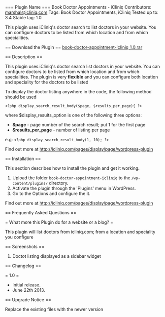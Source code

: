 === Plugin Name ===
Book Doctor Appointments - iCliniq
Contributors: marshal@icliniq.com
Tags: Book Doctor Appointments, iCliniq
Tested up to: 3.4
Stable tag: 1.0

This plugin uses iCliniq's doctor search to list doctors in your website. You can configure doctors to be listed from which location and from which specialities.

== Download the Plugin ==
<a href="http://icliniq.com/uploads/book-doctor-appointment-icliniq_1.0.rar">book-doctor-appointment-icliniq_1.0.rar</a>

== Description ==

This plugin uses iCliniq's doctor search list doctors in your website. You can configure doctors to be listed from which location and from which specialities. The plugin is very **flexible** and you can configure both location and speciality for the doctors to be listed


To display the doctor listing anywhere in the code, the following method should be used

`<?php display_search_result_body($page, $results_per_page){ ?>`

where $display_results_option is one of the following three options:

* **$page**           - page number of the search result; put 1 for the first page
* **$results_per_page** - number of listing per page

e.g: `<?php display_search_result_body(1, 10); ?>`

Find out more at http://icliniq.com/pages/display/page/wordpress-plugin


== Installation ==

This section describes how to install the plugin and get it working.

1. Upload the folder `book-doctor-appointment-icliniq` to the `/wp-content/plugins/` directory.
2. Activate the plugin through the 'Plugins' menu in WordPress.
3. Go to the Options and configure the it.

Find out more at http://icliniq.com/pages/display/page/wordpress-plugin


== Frequently Asked Questions ==

= What more this Plugin do for a website or a blog? =

This plugin will list doctors from icliniq.com; from a location and speciality you configure

== Screenshots ==

1. Doctot listing displayed as a sidebar widget


== Changelog ==

= 1.0 =
* Initial release.
* June 22th 2013.

== Upgrade Notice == 

Replace the existing files with the newer version
